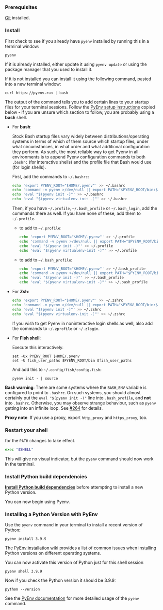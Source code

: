 ### Prerequisites

[Git](https://git-scm.com/) installed.

### Install

First check to see if you already have `pyenv` installed by running this in a terminal window:

```
pyenv
```

If it is already installed, either update it using `pyenv update` or using the package manager that you used to install it.

If it is not installed you can install it using the following command, pasted into a new terminal window:

```
curl https://pyenv.run | bash
```

The output of the command tells you to add certain lines to your startup files for your terminal sessions. Follow the [PyEnv setup instructions](https://github.com/pyenv/pyenv/blob/master/README.md#set-up-your-shell-environment-for-pyenv) copied below - if you are unsure which section to follow, you are probably using a **bash** shell.

  - For **bash**:

    Stock Bash startup files vary widely between distributions/operating systems in terms of which of them source
    which startup files, under what circumstances, in what order and what additional configuration they perform.
    As such, the most reliable way to get Pyenv in all environments is to append Pyenv
    configuration commands to both `.bashrc` (for interactive shells)
    and the profile file that Bash would use (for login shells).

    First, add the commands to `~/.bashrc`:

    ~~~ bash
    echo 'export PYENV_ROOT="$HOME/.pyenv"' >> ~/.bashrc
    echo 'command -v pyenv >/dev/null || export PATH="$PYENV_ROOT/bin:$PATH"' >> ~/.bashrc
    echo 'eval "$(pyenv init -)"' >> ~/.bashrc
    echo 'eval "$(pyenv virtualenv-init -)"' >> ~/.bashrc
    ~~~

    Then, if you have `~/.profile`, `~/.bash_profile` or `~/.bash_login`, add the commands there as well.
    If you have none of these, add them to `~/.profile`.

    * to add to `~/.profile`:
      ~~~ bash
      echo 'export PYENV_ROOT="$HOME/.pyenv"' >> ~/.profile
      echo 'command -v pyenv >/dev/null || export PATH="$PYENV_ROOT/bin:$PATH"' >> ~/.profile
      echo 'eval "$(pyenv init -)"' >> ~/.profile
      echo 'eval "$(pyenv virtualenv-init -)"' >> ~/.profile
      ~~~

    * to add to `~/.bash_profile`:
      ~~~ bash
      echo 'export PYENV_ROOT="$HOME/.pyenv"' >> ~/.bash_profile
      echo 'command -v pyenv >/dev/null || export PATH="$PYENV_ROOT/bin:$PATH"' >> ~/.bash_profile
      echo 'eval "$(pyenv init -)"' >> ~/.bash_profile
      echo 'eval "$(pyenv virtualenv-init -)"' >> ~/.bash_profile
      ~~~

  - For **Zsh**:
    ~~~ zsh
    echo 'export PYENV_ROOT="$HOME/.pyenv"' >> ~/.zshrc
    echo 'command -v pyenv >/dev/null || export PATH="$PYENV_ROOT/bin:$PATH"' >> ~/.zshrc
    echo 'eval "$(pyenv init -)"' >> ~/.zshrc
    echo 'eval "$(pyenv virtualenv-init -)"' >> ~/.zshrc
    ~~~

    If you wish to get Pyenv in noninteractive login shells as well, also add the commands to `~/.zprofile` or `~/.zlogin`.

  - For **Fish shell**:

    Execute this interactively:

    ~~~ fish
    set -Ux PYENV_ROOT $HOME/.pyenv
    set -U fish_user_paths $PYENV_ROOT/bin $fish_user_paths
    ~~~

    And add this to `~/.config/fish/config.fish`:

    ~~~ fish
    pyenv init - | source
    ~~~

   **Bash warning**: There are some systems where the `BASH_ENV` variable is configured
   to point to `.bashrc`. On such systems, you should almost certainly put the
   `eval "$(pyenv init -)"` line into `.bash_profile`, and **not** into `.bashrc`. Otherwise, you
   may observe strange behaviour, such as `pyenv` getting into an infinite loop.
   See [#264](https://github.com/pyenv/pyenv/issues/264) for details.

   **Proxy note**: If you use a proxy, export `http_proxy` and `https_proxy`, too.

### Restart your shell

for the `PATH` changes to take effect.

```sh
exec "$SHELL"
```

This will give no visual indicator, but the `pyenv` command should now work in the terminal.

### Install Python build dependencies

[**Install Python build dependencies**](https://github.com/pyenv/pyenv/wiki#suggested-build-environment) before attempting to install a new Python version.

You can now begin using Pyenv.


### Installing a Python Version with PyEnv


Use the `pyenv` command in your terminal to install a recent version of Python:
```
pyenv install 3.9.9
```

The [PyEnv installation wiki](https://github.com/pyenv/pyenv/wiki/Common-build-problems) provides a list of common issues when installing Python versions on different operating systems.

You can now activate this version of Python just for this shell session:
```
pyenv shell 3.9.9
```
Now if you check the Python version it should be 3.9.9:
```
python --version
```

See the [PyEnv documentation](https://github.com/pyenv/pyenv/blob/master/README.md#usage) for more detailed usage of the `pyenv` command.
